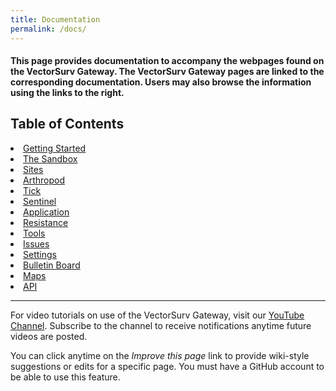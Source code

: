 ```yaml
---
title: Documentation
permalink: /docs/
---
```


<h4>This page provides documentation to accompany the webpages found on the VectorSurv Gateway. The VectorSurv Gateway pages are linked to the corresponding documentation. Users may also browse the information using the links to the right.</h4>

<div class="grid-container4">
    <div class= "box4">
        <h2>Table of Contents </h2>
        <li>
            <a class="linkclass" href="{{ site.baseurl }}/starting/">Getting Started</a>
        </li>
        <li>
            <a class="linkclass" href="{{ site.baseurl }}/docs/sandbox/">The Sandbox</a>
        </li>
        <li>
            <a class="linkclass" href="{{ site.baseurl }}/docs/site/site-menu/">Sites</a>
        </li>
        <li>
            <a class="linkclass" href="{{ site.baseurl }}/docs/arthropod/arthro_menu/">Arthropod</a>
        </li>
        <li>
            <a class="linkclass" href="{{ site.baseurl }}/docs/tick/tick-menu/">Tick</a>
        </li>
        <li>
            <a class="linkclass" href="{{ site.baseurl }}/docs/sentinel/sentinel-menu/">Sentinel</a>
        </li>
        <li>
            <a class="linkclass" href="{{ site.baseurl }}/docs/application/application-menu/">Application</a>
        </li>
        <li>
            <a class="linkclass" href="{{ site.baseurl }}/docs/resistance/resistance-menu/">Resistance</a>
        </li>
         <li>
            <a class="linkclass" href="{{ site.baseurl }}/docs/tools/tools-menu/">Tools</a>
        </li>
        <li>
            <a class="linkclass" href="{{ site.baseurl }}/docs/issues/">Issues</a>
        </li>
        <li>
            <a class="linkclass" href="{{ site.baseurl }}/docs/settings/settings-menu/">Settings</a>
        </li>
        <li>
            <a class="linkclass" href="{{ site.baseurl }}/docs/bulletin_board/">Bulletin Board</a>
        </li>
        <li>
            <a class="linkclass" href="{{ site.baseurl }}/docs/maps/maps-menu/">Maps</a>
        </li>
        <li>
            <a class="linkclass" href="https://docs.api.vectorsurv.org/">API</a>
        </li>
    </div>
</div>

---

<div class="docs-p">
    <p>
        For video tutorials on use of the VectorSurv Gateway, visit our <a href="https://www.youtube.com/channel/UCCtI2QiZKE32AtlaiAVzl-gtarget="> YouTube Channel</a>. Subscribe to the channel to receive notifications anytime future videos are posted. 
    </p>
    <p>
        You can click anytime on the <i>Improve this page</i> link to provide wiki-style suggestions or edits for a specific page. You must have a GitHub account to be able to use this feature.
    </p>
</div>

